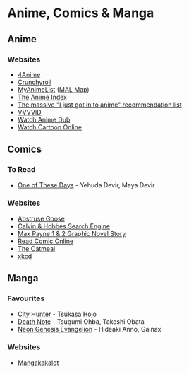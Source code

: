 # Anime, Comics & Manga

## Anime

### Websites

* [4Anime](https://4anime.to)
* [Crunchyroll](https://www.crunchyroll.com)
* [MyAnimeList](https://myanimelist.net) ([MAL Map](https://www.malmap.net/#))
* [The Anime Index](https://piracy.moe)
* [The massive "I just got in to anime" recommendation list](https://redditanime.fandom.com/wiki/The\_massive\_%22I\_just\_got\_in\_to\_anime%22\_recommendation\_list)
* [VVVVID](https://www.vvvvid.it)
* [Watch Anime Dub](https://www.wcostream.com)
* [Watch Cartoon Online](https://www.wcofun.com)

## Comics

### To Read

* [One of These Days](https://www.amazon.co.uk/One-Those-Days-Yehuda-Devir/dp/0593231430) - Yehuda Devir, Maya Devir

### Websites

* [Abstruse Goose](https://abstrusegoose.com)
* [Calvin & Hobbes Search Engine](https://michaelyingling.com/random/calvin\_and\_hobbes/)
* [Max Payne 1 & 2 Graphic Novel Story](http://gldio.com/wrkz/max\_payne/)
* [Read Comic Online](https://readcomiconline.to)
* [The Oatmeal](https://theoatmeal.com)
* [xkcd](https://xkcd.com)

## Manga

### Favourites

* [City Hunter](https://www.wikiwand.com/en/City\_Hunter) - Tsukasa Hojo
* [Death Note](https://www.wikiwand.com/en/Death\_Note) - Tsugumi Ohba, Takeshi Obata
* [Neon Genesis Evangelion](https://www.wikiwand.com/en/Neon\_Genesis\_Evangelion) - Hideaki Anno, Gainax

### Websites

* [Mangakakalot](https://mangakakalot.com)

